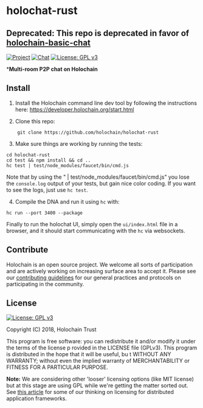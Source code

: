 # holochat-rust

## Deprecated: This repo is deprecated in favor of [holochain-basic-chat](https://github.com/holochain/holochain-basic-chat)

[![Project](https://img.shields.io/badge/project-holochain-blue.svg?style=flat-square)](http://holochain.org/)
[![Chat](https://img.shields.io/badge/chat-chat%2eholochain%2enet-blue.svg?style=flat-square)](https://chat.holochain.org)
[![License: GPL v3](https://img.shields.io/badge/License-GPL%20v3-blue.svg)](http://www.gnu.org/licenses/gpl-3.0)

***Multi-room P2P chat on Holochain**

## Install

1. Install the Holochain command line dev tool by following the instructions here: https://developer.holochain.org/start.html

2. Clone this repo:
```shell
    git clone https://github.com/holochain/holochat-rust
```

3. Make sure things are working by running the tests:

```shell
cd holochat-rust
cd test && npm install && cd ..
hc test | test/node_modules/faucet/bin/cmd.js
```

Note that by using the " | test/node_modules/faucet/bin/cmd.js" you lose the `console.log` output of your tests, but gain nice color coding.
If you want to see the logs, just use `hc test`.

4. Compile the DNA and run it using `hc` with:

```shell
hc run --port 3400 --package
```

Finally to run the holochat UI, simply open the `ui/index.html` file in a browser, and it should start communicating with the `hc` via websockets.

## Contribute
Holochain is an open source project.  We welcome all sorts of participation and are actively working on increasing surface area to accept it.  Please see our [contributing guidelines](https://github.com/holochain/org/blob/master/CONTRIBUTING.md) for our general practices and protocols on participating in the community.

## License
[![License: GPL v3](https://img.shields.io/badge/License-GPL%20v3-blue.svg)](http://www.gnu.org/licenses/gpl-3.0)

Copyright (C) 2018, Holochain Trust

This program is free software: you can redistribute it and/or modify it under the terms of the license p
rovided in the LICENSE file (GPLv3).  This program is distributed in the hope that it will be useful, bu
t WITHOUT ANY WARRANTY; without even the implied warranty of MERCHANTABILITY or FITNESS FOR A PARTICULAR
 PURPOSE.

**Note:** We are considering other 'looser' licensing options (like MIT license) but at this stage are using GPL while we're getting the matter sorted out.  See [this article](https://medium.com/holochain/licensing-needs-for-truly-p2p-software-a3e0fa42be6c) for some of our thinking on licensing for distributed application frameworks.
